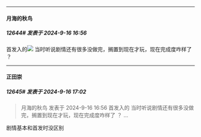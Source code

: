 ﻿
*****

####  月海的秋鸟  
##### 12644#       发表于 2024-9-16 16:56

首发入的<img src="https://static.saraba1st.com/image/smiley/face/141.gif" referrerpolicy="no-referrer"> 当时听说剧情还有很多没做完，搁置到现在才玩，现在完成度咋样了 ？


*****

####  正田崇  
##### 12645#       发表于 2024-9-16 17:02

<blockquote>月海的秋鸟 发表于 2024-9-16 16:56
首发入的 当时听说剧情还有很多没做完，搁置到现在才玩，现在完成度咋样了 ？ ...</blockquote>
剧情基本和首发时没区别


